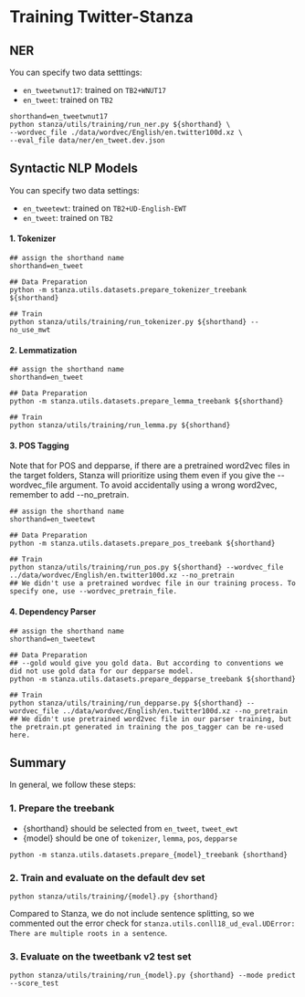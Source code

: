 # Training Twitter-Stanza

## NER

You can specify two data setttings:
- `en_tweetwnut17`: trained on `TB2+WNUT17`
- `en_tweet`: trained on `TB2`

```
shorthand=en_tweetwnut17
python stanza/utils/training/run_ner.py ${shorthand} \
--wordvec_file ./data/wordvec/English/en.twitter100d.xz \
--eval_file data/ner/en_tweet.dev.json
```

## Syntactic NLP Models
You can specify two data settings:
- `en_tweetewt`: trained on `TB2+UD-English-EWT`
- `en_tweet`: trained on `TB2`

#### 1. Tokenizer
```
## assign the shorthand name
shorthand=en_tweet

## Data Preparation
python -m stanza.utils.datasets.prepare_tokenizer_treebank ${shorthand}

## Train
python stanza/utils/training/run_tokenizer.py ${shorthand} --no_use_mwt
```
#### 2. Lemmatization
```
## assign the shorthand name
shorthand=en_tweet

## Data Preparation
python -m stanza.utils.datasets.prepare_lemma_treebank ${shorthand} 

## Train
python stanza/utils/training/run_lemma.py ${shorthand} 
```
#### 3. POS Tagging
Note that for POS and depparse, if there are a pretrained word2vec files in the target folders, Stanza will prioritize using them even if you give the --wordvec_file argument. To avoid accidentally using a wrong word2vec, remember to add --no_pretrain.
```
## assign the shorthand name
shorthand=en_tweetewt

## Data Preparation
python -m stanza.utils.datasets.prepare_pos_treebank ${shorthand} 

## Train
python stanza/utils/training/run_pos.py ${shorthand} --wordvec_file ../data/wordvec/English/en.twitter100d.xz --no_pretrain
## We didn't use a pretrained wordvec file in our training process. To specify one, use --wordvec_pretrain_file.
```

#### 4. Dependency Parser

```
## assign the shorthand name
shorthand=en_tweetewt

## Data Preparation
## --gold would give you gold data. But according to conventions we did not use gold data for our depparse model.
python -m stanza.utils.datasets.prepare_depparse_treebank ${shorthand} 

## Train
python stanza/utils/training/run_depparse.py ${shorthand} --wordvec_file ../data/wordvec/English/en.twitter100d.xz --no_pretrain 
## We didn't use pretrained word2vec file in our parser training, but the pretrain.pt generated in training the pos_tagger can be re-used here.
```

## Summary 

In general, we follow these steps:

### 1. Prepare the treebank
- {shorthand} should be selected from `en_tweet`, `tweet_ewt`
- {model} should be one of `tokenizer`, `lemma`, `pos`, `depparse`

```
python -m stanza.utils.datasets.prepare_{model}_treebank {shorthand} 
```

### 2. Train and evaluate on the default dev set

```
python stanza/utils/training/{model}.py {shorthand}
```

Compared to Stanza, we do not include sentence splitting, so we commented out the error check for `stanza.utils.conll18_ud_eval.UDError: There are multiple roots in a sentence`.


### 3. Evaluate on the tweetbank v2 test set
```
python stanza/utils/training/run_{model}.py {shorthand} --mode predict --score_test 
```

